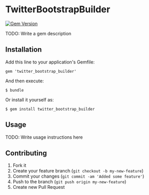 # TwitterBootstrapBuilder

[![Gem Version](https://badge.fury.io/rb/twitter_bootstrap_builder.png)](https://rubygems.org/gems/twitter_bootstrap_builder)

TODO: Write a gem description

## Installation

Add this line to your application's Gemfile:

    gem 'twitter_bootstrap_builder'

And then execute:

    $ bundle

Or install it yourself as:

    $ gem install twitter_bootstrap_builder

## Usage

TODO: Write usage instructions here

## Contributing

1. Fork it
2. Create your feature branch (`git checkout -b my-new-feature`)
3. Commit your changes (`git commit -am 'Added some feature'`)
4. Push to the branch (`git push origin my-new-feature`)
5. Create new Pull Request
